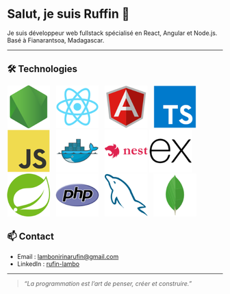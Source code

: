 # Salut, je suis Ruffin 👋

Je suis développeur web fullstack spécialisé en React, Angular et Node.js.  
Basé à Fianarantsoa, Madagascar.

---

## 🛠 Technologies
<p float="left">
  <img src="https://raw.githubusercontent.com/devicons/devicon/master/icons/nodejs/nodejs-original.svg" alt="Node.js" width="100" height="100" style="margin-right:10px;"/>
  <img src="https://raw.githubusercontent.com/devicons/devicon/master/icons/react/react-original.svg" alt="React" width="100" height="100" style="margin-right:10px;"/>
  <img src="https://raw.githubusercontent.com/devicons/devicon/master/icons/angularjs/angularjs-original.svg" alt="Angular" width="100" height="100" style="margin-right:10px;"/>
  <img src="https://raw.githubusercontent.com/devicons/devicon/master/icons/typescript/typescript-original.svg" alt="TypeScript" width="100" height="100" style="margin-right:10px;"/>
  <img src="https://raw.githubusercontent.com/devicons/devicon/master/icons/javascript/javascript-original.svg" alt="JavaScript" width="100" height="100" style="margin-right:10px;"/>
  <img src="https://raw.githubusercontent.com/devicons/devicon/master/icons/docker/docker-original.svg" alt="Docker" width="100" height="100" style="margin-right:10px;"/>
  <img src="https://raw.githubusercontent.com/devicons/devicon/master/icons/nestjs/nestjs-original-wordmark.svg" alt="NestJS" width="100" height="100" />
  <img src="https://raw.githubusercontent.com/devicons/devicon/master/icons/express/express-original.svg" alt="ExpressJS" width="100" height="100" style="margin-right:10px;"/>
  <img src="https://raw.githubusercontent.com/devicons/devicon/master/icons/spring/spring-original.svg" alt="Spring Boot" width="100" height="100" style="margin-right:10px;"/>
  <img src="https://raw.githubusercontent.com/devicons/devicon/master/icons/php/php-original.svg" alt="PHP" width="100" height="100" style="margin-right:10px;"/>
  <img src="https://raw.githubusercontent.com/devicons/devicon/master/icons/mysql/mysql-original.svg" alt="MySQL" width="100" height="100" style="margin-right:10px;"/>
  <img src="https://raw.githubusercontent.com/devicons/devicon/master/icons/mongodb/mongodb-original.svg" alt="MongoDB" width="100" height="100" />
</p>




## 📫 Contact

- Email : lambonirinarufin@gmail.com  
- LinkedIn : [rufin-lambo](https://www.linkedin.com/in/rufin-lambo-a97154242)

---

> _“La programmation est l’art de penser, créer et construire.”_
